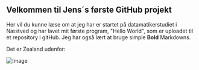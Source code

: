 ## Velkommen til Jens´s første GitHub projekt

Her vil du kunne læse om at jeg har er startet på datamatikerstudiet i Næstved og har lavet mit første program, "Hello World", som er uploadet til et repository i gitHub. Jeg har også lært at bruge simple **Bold** Markdowns.

Det er Zealand udenfor:

![image](https://images.sn.dk/70/1302470_605_0_0_0_0_0_4.jpg)

